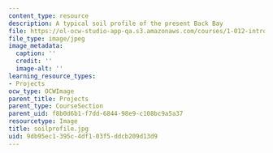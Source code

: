 ```yaml
---
content_type: resource
description: A typical soil profile of the present Back Bay
file: https://ol-ocw-studio-app-qa.s3.amazonaws.com/courses/1-012-introduction-to-civil-engineering-design-spring-2002/9db95ec1395c4df103f5ddcb209d13d9_soilprofile.jpg
file_type: image/jpeg
image_metadata:
  caption: ''
  credit: ''
  image-alt: ''
learning_resource_types:
- Projects
ocw_type: OCWImage
parent_title: Projects
parent_type: CourseSection
parent_uid: f8b0d6b1-f7dd-6844-98e9-c108bc9a5a37
resourcetype: Image
title: soilprofile.jpg
uid: 9db95ec1-395c-4df1-03f5-ddcb209d13d9
---
```

